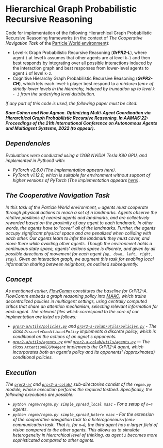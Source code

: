 # Hierarchical Graph Probabilistic Recursive Reasoning
Code for implementation of the following Hierarchical Graph Probabilistic Recursive Reasoning frameworks (in the context of <em>The Cooperative Navigation Task</em> of the [Particle World environment](https://github.com/openai/multiagent-particle-envs)):
- Level-k Graph Probabilistic Recursive Reasoning (**<em>GrPR2-L</em>**), where agent `i` at level `k` assumes that other agents are at level `k-1` and then best responds by integrating over all possible interactions induced by the interaction graph and best responses from lower-level agents to agent `i` of level `k-2`.
- Cognitive Hierarchy Graph Probabilistic Recursive Reasoning (**<em>GrPR2-CH</em>**), which lets each level-`k` player best respond to a <em>mixture<\em> of strictly lower levels in the hierarchy, induced by truncation up to level `k - 1` from the underlying level distribution.

If any part of this code is used, the following paper must be cited: 

**Saar Cohen and Noa Agmon. Optimizing Multi-Agent Coordination via Hierarchical Graph Probabilistic Recursive Reasoning. <em>In AAMAS'22: Proceedings of the 21th International Conference on Autonomous Agents and Multiagent Systems, 2022</em> (to appear).**

## Dependencies
Evaluations were conducted using a 12GB NVIDIA Tesla K80 GPU, and implemented in Python3 with:
- PyTorch v2.6.0 (The implementation appears [here](https://github.com/saarcohen30/GrPR2-A/tree/main/grpr2-a-colab)).
- PyTorch v1.12.0, which is suitable for environment without support of higher versions of PyTorch (The implementation appears [here](https://github.com/saarcohen30/GrPR2-A/tree/main/grpr2-a)).

## The Cooperative Navigation Task
In this task of the Particle World environment, `n` agents must cooperate through physical actions to reach a set of $n$ landmarks. Agents observe the relative positions of nearest agents and landmarks, and are collectively rewarded based on the proximity of any agent to each landmark. In other words, the agents have to "cover" all of the landmarks. Further, the agents occupy significant physical space and are penalized when colliding with each other. Our agents learn to infer the landmark they must cover, and move there while avoiding other agents. Though the environment holds a continuous state space, agents' actions space is discrete, and given by all possible directions of movement for each agent `{up, down, left, right, stay}`. Given an interaction graph, we augment this task for enabling local information sharing between neighbors, as outlined subsequently.

## Concept
As mentioned earlier, [FlowComm](https://www.ifaamas.org/Proceedings/aamas2021/pdfs/p456.pdf) constitutes the baseline for GrPR2-A. FlowComm embeds a graph reasoning policy into [MAAC](http://proceedings.mlr.press/v97/iqbal19a.html), which trains decentralized policies in multiagent settings, using <em>centrally</em> computed critics that share an attention mechanism, selecting relevant information for each agent. The relevant files which correspond to the core of our implmentation are listed as follows:
- [`grpr2-a/utils/policies.py`](https://github.com/saarcohen30/GrPR2-A/blob/main/grpr2-a/utils/policies.py) and [`grpr2-a-colab/utils/policies.py`](https://github.com/saarcohen30/GrPR2-A/blob/main/grpr2-a-colab/utils/policies.py) - The class `DiscreteConditionalPolicy` implements a discrete policy, which is conditional on the actions of an agnet's opponents.
- [`grpr2-a/utils/agents.py`](https://github.com/saarcohen30/GrPR2-A/blob/main/grpr2-a/utils/agents.py) and [`grpr2-a-colab/utils/agents.py`](https://github.com/saarcohen30/GrPR2-A/blob/main/grpr2-a-colab/utils/agents.py) -- The class `AttentionREGMAAgent` implements the GrPR2-A agent, which incorporates both an agent's policy and its opponents' (approximated) conditional policies.

## Execution
The [`grpr2-a/`](https://github.com/saarcohen30/GrPR2-A/tree/main/grpr2-a) and [`grpr2-a-colab/`](https://github.com/saarcohen30/GrPR2-A/tree/main/grpr2-a-colab) sub-directories consist of the `regma.py` module, whose execution performs the required testbed. Specifically, the following executions are possible:
- `python regma/regma.py simple_spread_local maac` - For a setup of `n=4` agents.
- `python regma/regma.py simple_spread_hetero maac` - For the extension of the cooperative navigation task to a <em>heterogeneous<\em> communication task. That is, for `n=8`, the third agent has a larger field of vision compared to the other agents. This allows us to simulate heterogeneity in hierarchical level of thinking, as agent `3` becomes more sophisticated compared to other agents.
